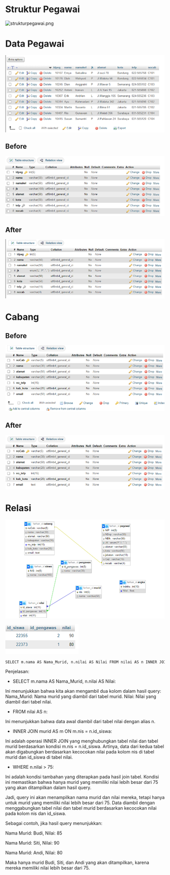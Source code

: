 
# Struktur Pegawai
![strukturpegawai.png](ASET%20PHPMYADMINstrukturpegawai..png)

# Data Pegawai
![pegawai.png](ASET%20PHPMYADMIN/pegawai.png)
## Before
![](ASET%20PHPMYADMIN/before.png)
## After
![strukturpegawai.png](ASET%20PHPMYADMIN/strukturpegawai.png)
# Cabang
## Before 

![cabang.png](ASET%20PHPMYADMIN/cabang.png)

## After
![cabang2.png](ASET%20PHPMYADMIN/cabang2.png)

# Relasi 

![w.png](w.png)

![nilai.png](ASET%20PHPMYADMIN/nilai.png)

```mysql
SELECT m.nama AS Nama_Murid, n.nilai AS Nilai FROM nilai AS n INNER JOIN murid AS m ON m.nis = n.id_siswa WHERE n.nilai > 75;
```

Penjelasan:

- SELECT m.nama AS Nama_Murid, n.nilai AS Nilai:

Ini menunjukkan bahwa kita akan mengambil dua kolom dalam hasil query:
Nama_Murid: Nama murid yang diambil dari tabel murid.
Nilai: Nilai yang diambil dari tabel nilai.

- FROM nilai AS n:

Ini menunjukkan bahwa data awal diambil dari tabel nilai dengan alias n.

- INNER JOIN murid AS m ON m.nis = n.id_siswa:

Ini adalah operasi INNER JOIN yang menghubungkan tabel nilai dan tabel murid berdasarkan kondisi m.nis = n.id_siswa.
Artinya, data dari kedua tabel akan digabungkan berdasarkan kecocokan nilai pada kolom nis di tabel murid dan id_siswa di tabel nilai.

- WHERE n.nilai > 75:

Ini adalah kondisi tambahan yang diterapkan pada hasil join tabel.
Kondisi ini memastikan bahwa hanya murid yang memiliki nilai lebih besar dari 75 yang akan ditampilkan dalam hasil query.

Jadi, query ini akan menampilkan nama murid dan nilai mereka, tetapi hanya untuk murid yang memiliki nilai lebih besar dari 75. Data diambil dengan menggabungkan tabel nilai dan tabel murid berdasarkan kecocokan nilai pada kolom nis dan id_siswa.

Sebagai contoh, jika hasil query menunjukkan:

Nama Murid: Budi, Nilai: 85

Nama Murid: Siti, Nilai: 90

Nama Murid: Andi, Nilai: 80

Maka hanya murid Budi, Siti, dan Andi yang akan ditampilkan, karena mereka memiliki nilai lebih besar dari 75.
